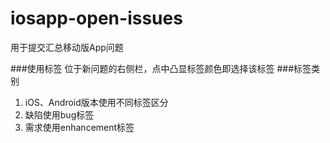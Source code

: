 iosapp-open-issues
==================
用于提交汇总移动版App问题

###使用标签
位于新问题的右侧栏，点中凸显标签颜色即选择该标签
###标签类别
1. iOS、Android版本使用不同标签区分  
2. 缺陷使用bug标签  
3. 需求使用enhancement标签  
